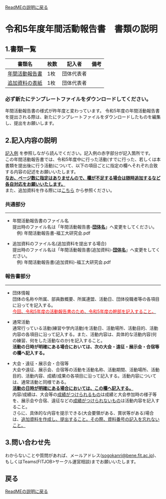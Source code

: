 [ReadMEの説明に戻る](../README.md)
# 令和5年度年間活動報告書　書類の説明

## 1.書類一覧
| 書類名       | 枚数 | 記入者     | 備考 | 
| ------------ | ---- | ---------- | ---- | 
| [年間活動報告書](https://view.officeapps.live.com/op/view.aspx?src=https%3A%2F%2Fraw.githubusercontent.com%2Ffit-sogokanri%2Fdocuments%2Fmain%2Fannual-activity-report%2Fdistribution%2F%25E5%25B9%25B4%25E9%2596%2593%25E6%25B4%25BB%25E5%258B%2595%25E5%25A0%25B1%25E5%2591%258A%25E6%259B%25B8-%25E3%2583%2586%25E3%2583%25B3%25E3%2583%2597%25E3%2583%25AC%25E3%2583%25BC%25E3%2583%2588.docx&wdOrigin=BROWSELINK) | 1枚  | 団体代表者 |      | 
| [追加資料の表紙](https://view.officeapps.live.com/op/view.aspx?src=https%3A%2F%2Fraw.githubusercontent.com%2Ffit-sogokanri%2Fdocuments%2Fmain%2Fannual-activity-report%2Fdistribution/%E5%B9%B4%E9%96%93%E6%B4%BB%E5%8B%95%E5%A0%B1%E5%91%8A%E6%9B%B8%20%E8%BF%BD%E5%8A%A0%E8%B3%87%E6%96%99%20%E8%A1%A8%E7%B4%99%E3%83%86%E3%83%B3%E3%83%97%E3%83%AC%E3%83%BC%E3%83%88.docx) | 1枚  | 団体代表者 |      | 

### 必ず新たにテンプレートファイルをダウンロードしてください。
年間活動報告書の様式が昨年度と変わっています。
令和5年度の年間活動報告書を提出される際は、新たにテンプレートファイルをダウンロードしたものを編集し、提出をお願いします。

## 2.記入内容の説明
[記入例](./【記入例】年間活動報告書.pdf)  を参照しながら読んでください。記入例の赤字部分が記入箇所です。  
この年間活動報告書では、令和5年度中に行った活動(すでに行った、若しくは本書類を提出後に行う活動)について、以下の項目ごとに指定の欄へそれぞれ合致する内容の記述をお願いいたします。<br>
<ins>**なお、ページ数に指定はありませんので、欄が不足する場合は随時追加するなど各自対応をお願いいたします。**</ins> <br>
また、追加資料を作る際には[こちら](./docs/年間活動報告書追加資料の作り方.md) から参照ください。

### 共通部分
---
- 年間活動報告書のファイル名   
   提出時のファイル名は「年間活動報告書-<ins>**団体名**</ins>」へ変更をしてください。  
   　例) 年間活動報告書-福工大研究会.pdf

- 追加資料のファイル名(追加資料を提出する場合)<br>
   提出時のファイル名は「年間活動報告書(追加資料)-<ins>**団体名**</ins>」へ変更をしてください。  
   　例) 年間活動報告書(追加資料)-福工大研究会.pdf


### 報告書部分
---
-  団体情報  
団体の名称や所属、部員数概要、所属連盟、活動日、団体役職者等の各項目に沿ってを記入する。  
<ins><font color="Red">今回、令和5年度の活動報告書のため、令和5年度の幹部を記入すること。</font></ins>

- 通常活動  
通常行っている活動(練習や学内活動)を活動日、活動場所、活動目的、活動内容の各項目に沿って記入する。また、活動内容は、具体的な活動内容(何の練習、何をした活動なのか)を記入すること。<br>
 **活動の日時が明確にある場合においては、次の大会・遠征・展示会・合宿等の欄へ記入する。**

- 大会・遠征・展示会・合宿等  
  大会や遠征、展示会、合宿等の活動を活動名称、活動期間、活動場所、活動目的、活動内容、成績/成果の各項目に沿って記入する。活動内容については、通常活動と同様である。<br>
<ins> **活動の日時が明確にある場合においては、この欄へ記入する。**</ins><br>
内容/成績は、大会等の<ins>成績がつけられるもの</ins>は成績と大会参加時の様子等を、展示会や合宿、遠征などの<ins>成績がつけられないもの</ins>は活動内容を記入すること。<br>
さらに、具体的な内容を提示できる(大会要領がある、賞状等がある)場合は、<ins>[追加資料](./docs/年間活動報告書追加資料の作り方.md)を作成し、提出すること。その際、資料番号の記入を忘れないこと。</ins>

## 3.問い合わせ先
わからないことや質問があれば、メールアドレス(sogokanri@bene.fit.ac.jp)、もしくはTeams(FITJOB>サークル運営相談)までお願いいたします。

## 戻る
[ReadMEの説明に戻る](../README.md)
